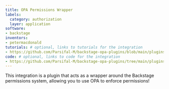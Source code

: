 ```yaml
---
title: OPA Permissions Wrapper
labels:
  category: authorization
  layer: application
software:
- backstage
inventors:
- petermacdonald
tutorials: # optional, links to tutorials for the integration
- https://github.com/Parsifal-M/backstage-opa-plugins/blob/main/plugins/permission-backend-module-opa-wrapper/README.md
code: # optional, links to code for the integration
- https://github.com/Parsifal-M/backstage-opa-plugins/tree/main/plugins/permission-backend-module-opa-wrapper
---
```

This integration is a plugin that acts as a wrapper around the Backstage permissions system, allowing you to use OPA to enforce permissions!